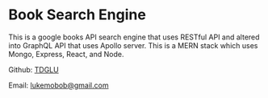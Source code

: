 # Book Search Engine

This is a google books API search engine that uses RESTful API and altered into GraphQL API that uses Apollo server. This is a MERN stack which uses Mongo, Express, React, and Node.

Github: [TDGLU](https://github.com/TDGLU)

Email: lukemobob@gmail.com
